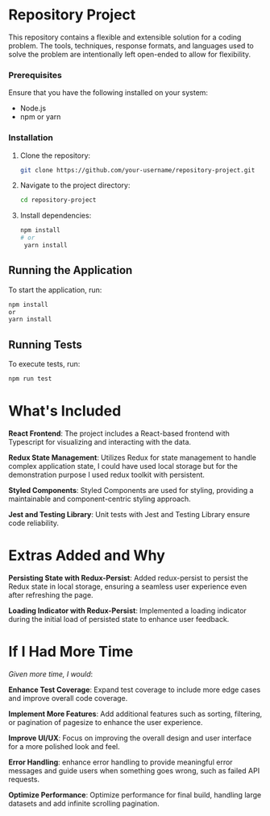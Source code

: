 # Repository Project

This repository contains a flexible and extensible solution for a coding problem. The tools, techniques, response formats, and languages used to solve the problem are intentionally left open-ended to allow for flexibility.

### Prerequisites

Ensure that you have the following installed on your system:

- Node.js
- npm or yarn

### Installation

1. Clone the repository:

   ```bash
   git clone https://github.com/your-username/repository-project.git

   ```

2. Navigate to the project directory:

   ```bash
   cd repository-project

   ```

3. Install dependencies:
   ```bash
   npm install
   # or
    yarn install
   ```

## Running the Application

To start the application, run:
   ```bash
   npm install
   or
   yarn install
   ```

## Running Tests

To execute tests, run:

```bash
npm run test
```

# What's Included

**React Frontend**: The project includes a React-based frontend with Typescript for visualizing and interacting with the data.

**Redux State Management**: Utilizes Redux for state management to handle complex application state, I could have used local storage but for the demonstration purpose I used redux toolkit with persistent.

**Styled Components**: Styled Components are used for styling, providing a maintainable and component-centric styling approach.

**Jest and Testing Library**: Unit tests with Jest and Testing Library ensure code reliability.

# Extras Added and Why

**Persisting State with Redux-Persist**: Added redux-persist to persist the Redux state in local storage, ensuring a seamless user experience even after refreshing the page.

**Loading Indicator with Redux-Persist**: Implemented a loading indicator during the initial load of persisted state to enhance user feedback.

# If I Had More Time

_Given more time, I would_:

**Enhance Test Coverage**: Expand test coverage to include more edge cases and improve overall code coverage.

**Implement More Features**: Add additional features such as sorting, filtering, or pagination of pagesize to enhance the user experience.

**Improve UI/UX**: Focus on improving the overall design and user interface for a more polished look and feel.

**Error Handling**: enhance error handling to provide meaningful error messages and guide users when something goes wrong, such as failed API requests.

**Optimize Performance**: Optimize performance for final build, handling large datasets and add infinite scrolling pagination.
